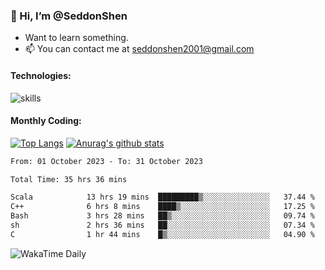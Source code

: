 ### 👋 Hi, I’m @SeddonShen
- Want to learn something.
- 📫 You can contact me at seddonshen2001@gmail.com

#### Technologies:

![skills](https://skillicons.dev/icons?i=scala,js,html,css,bootstrap,jquery,c,cpp,cloudflare,django,docker,flask,git,github,githubactions,linux,latex,mysql,nodejs,ps,php,pr,py,raspberrypi,redis,unreal,v,vscode,vue,bash)

#### Monthly Coding:
[![Top Langs](https://github-readme-stats.vercel.app/api/top-langs?username=seddonshen&show_icons=true&locale=en&layout=compact&hide=html&langs_count=8)](https://github.com/SeddonShen/)
[![Anurag's github stats](https://github-readme-stats.vercel.app/api?username=SeddonShen&count_private=true&show_icons=true)](https://github.com/anuraghazra/github-readme-stats)
<!--START_SECTION:waka-->

```txt
From: 01 October 2023 - To: 31 October 2023

Total Time: 35 hrs 36 mins

Scala            13 hrs 19 mins  █████████▒░░░░░░░░░░░░░░░   37.44 %
C++              6 hrs 8 mins    ████▒░░░░░░░░░░░░░░░░░░░░   17.25 %
Bash             3 hrs 28 mins   ██▒░░░░░░░░░░░░░░░░░░░░░░   09.74 %
sh               2 hrs 36 mins   ██░░░░░░░░░░░░░░░░░░░░░░░   07.34 %
C                1 hr 44 mins    █▒░░░░░░░░░░░░░░░░░░░░░░░   04.90 %
```

<!--END_SECTION:waka-->

![WakaTime Daily](https://wakatime.com/share/@seddon2001/61a7e342-5f12-4fea-bf92-1fac161e97d6.svg)
<!---
SeddonShen/SeddonShen is a ✨ special ✨ repository because its `README.md` (this file) appears on your GitHub profile.
You can click the Preview link to take a look at your changes.
--->
